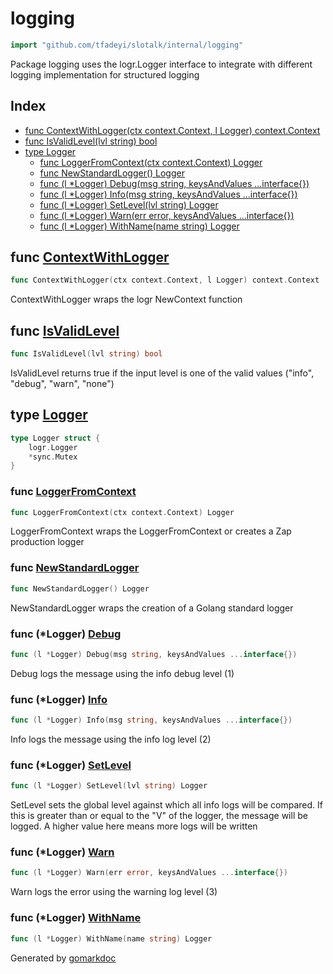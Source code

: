 <!-- Code generated by gomarkdoc. DO NOT EDIT -->

# logging

```go
import "github.com/tfadeyi/slotalk/internal/logging"
```

Package logging uses the logr.Logger interface to integrate with different logging implementation for structured logging

## Index

- [func ContextWithLogger\(ctx context.Context, l Logger\) context.Context](<#ContextWithLogger>)
- [func IsValidLevel\(lvl string\) bool](<#IsValidLevel>)
- [type Logger](<#Logger>)
  - [func LoggerFromContext\(ctx context.Context\) Logger](<#LoggerFromContext>)
  - [func NewStandardLogger\(\) Logger](<#NewStandardLogger>)
  - [func \(l \*Logger\) Debug\(msg string, keysAndValues ...interface\{\}\)](<#Logger.Debug>)
  - [func \(l \*Logger\) Info\(msg string, keysAndValues ...interface\{\}\)](<#Logger.Info>)
  - [func \(l \*Logger\) SetLevel\(lvl string\) Logger](<#Logger.SetLevel>)
  - [func \(l \*Logger\) Warn\(err error, keysAndValues ...interface\{\}\)](<#Logger.Warn>)
  - [func \(l \*Logger\) WithName\(name string\) Logger](<#Logger.WithName>)


<a name="ContextWithLogger"></a>
## func [ContextWithLogger](<https://github.com/tfadeyi/sloth-simple-comments/blob/main/internal/logging/logging.go#L21>)

```go
func ContextWithLogger(ctx context.Context, l Logger) context.Context
```

ContextWithLogger wraps the logr NewContext function

<a name="IsValidLevel"></a>
## func [IsValidLevel](<https://github.com/tfadeyi/sloth-simple-comments/blob/main/internal/logging/logging.go#L83>)

```go
func IsValidLevel(lvl string) bool
```

IsValidLevel returns true if the input level is one of the valid values \("info", "debug", "warn", "none"\)

<a name="Logger"></a>
## type [Logger](<https://github.com/tfadeyi/sloth-simple-comments/blob/main/internal/logging/logging.go#L14-L17>)



```go
type Logger struct {
    logr.Logger
    *sync.Mutex
}
```

<a name="LoggerFromContext"></a>
### func [LoggerFromContext](<https://github.com/tfadeyi/sloth-simple-comments/blob/main/internal/logging/logging.go#L26>)

```go
func LoggerFromContext(ctx context.Context) Logger
```

LoggerFromContext wraps the LoggerFromContext or creates a Zap production logger

<a name="NewStandardLogger"></a>
### func [NewStandardLogger](<https://github.com/tfadeyi/sloth-simple-comments/blob/main/internal/logging/logging.go#L35>)

```go
func NewStandardLogger() Logger
```

NewStandardLogger wraps the creation of a Golang standard logger

<a name="Logger.Debug"></a>
### func \(\*Logger\) [Debug](<https://github.com/tfadeyi/sloth-simple-comments/blob/main/internal/logging/logging.go#L64>)

```go
func (l *Logger) Debug(msg string, keysAndValues ...interface{})
```

Debug logs the message using the info debug level \(1\)

<a name="Logger.Info"></a>
### func \(\*Logger\) [Info](<https://github.com/tfadeyi/sloth-simple-comments/blob/main/internal/logging/logging.go#L54>)

```go
func (l *Logger) Info(msg string, keysAndValues ...interface{})
```

Info logs the message using the info log level \(2\)

<a name="Logger.SetLevel"></a>
### func \(\*Logger\) [SetLevel](<https://github.com/tfadeyi/sloth-simple-comments/blob/main/internal/logging/logging.go#L46>)

```go
func (l *Logger) SetLevel(lvl string) Logger
```

SetLevel sets the global level against which all info logs will be compared. If this is greater than or equal to the "V" of the logger, the message will be logged. A higher value here means more logs will be written

<a name="Logger.Warn"></a>
### func \(\*Logger\) [Warn](<https://github.com/tfadeyi/sloth-simple-comments/blob/main/internal/logging/logging.go#L59>)

```go
func (l *Logger) Warn(err error, keysAndValues ...interface{})
```

Warn logs the error using the warning log level \(3\)

<a name="Logger.WithName"></a>
### func \(\*Logger\) [WithName](<https://github.com/tfadeyi/sloth-simple-comments/blob/main/internal/logging/logging.go#L39>)

```go
func (l *Logger) WithName(name string) Logger
```



Generated by [gomarkdoc](<https://github.com/princjef/gomarkdoc>)
